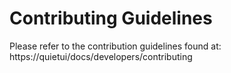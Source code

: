 # Contributing Guidelines

Please refer to the contribution guidelines found at: https://quietui/docs/developers/contributing
